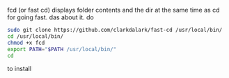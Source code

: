fcd (or fast cd) displays folder contents and the dir at the same time as cd for going fast.
das about it.
do
```bash
sudo git clone https://github.com/clarkdalark/fast-cd /usr/local/bin/
cd /usr/local/bin/
chmod +x fcd
export PATH="$PATH /usr/local/bin/"
cd
```
to install
